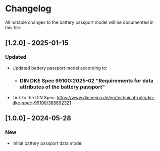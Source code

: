 # Changelog
All notable changes to the battery passport model will be documented in this file.

## [1.2.0] - 2025-01-15
### Updated
- Updated battery passport model according to: 
  - ### DIN DKE Spec 99100:2025-02 "Requirements for data attributes of the battery passport"
- Link to the DIN Spec: https://www.dinmedia.de/en/technical-rule/din-dke-spec-99100/385692321
  

## [1.0.0] - 2024-05-28
### New
- Initial battery passport data model




